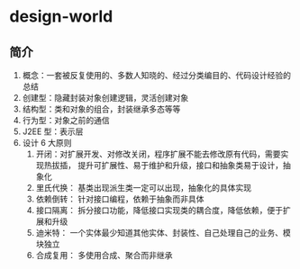 # design-world

## 简介

1. 概念：一套被反复使用的、多数人知晓的、经过分类编目的、代码设计经验的总结
2. 创建型：隐藏封装对象创建逻辑，灵活创建对象
3. 结构型：类和对象的组合，封装继承多态等等
4. 行为型：对象之前的通信
5. J2EE 型：表示层
6. 设计 6 大原则
    1. 开闭：对扩展开发、对修改关闭，程序扩展不能去修改原有代码，需要实现热拔插，
    提升可扩展性、易于维护和升级，接口和抽象类易于设计，抽象化
    2. 里氏代换： 基类出现派生类一定可以出现，抽象化的具体实现
    3. 依赖倒转： 针对接口编程，依赖于抽象而非具体
    4. 接口隔离： 拆分接口功能，降低接口实现类的耦合度，降低依赖，便于扩展和升级
    5. 迪米特： 一个实体最少知道其他实体、封装性、自己处理自己的业务、模块独立
    6. 合成复用： 多使用合成、聚合而非继承